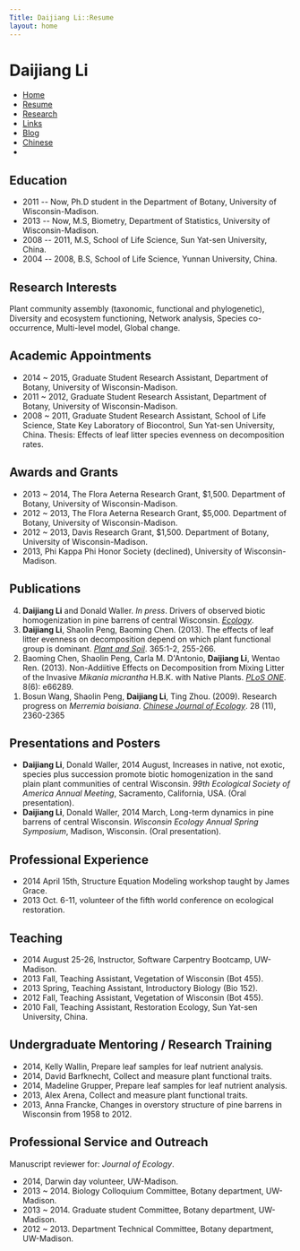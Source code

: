 ```yaml
---
Title: Daijiang Li::Resume
layout: home
---
```




  <h1 class="sitename">Daijiang Li</h1>
  <ul class="nav pills">
  <li><a href="/"><i class="fa fa-home fa-fw"></i> Home</a></li>
  <li class="active"><a href="resume.html" title="Curriculumn Vitae"><i class="fa fa-book fa-fw"></i> Resume</a></li>
  <li><a href="research.html" title="Research"><i class="fa fa-flask fa-fw"></i> Research</a></li>
  <li><a href="links.html" title="Useful links"><i class="fa fa-suitcase fa-fw"></i> Links</a></li>
  <li><a href="/en/"><i class="fa fa-sitemap fa-fw"></i> Blog</a></li>
  <li><a href="/cn/"><i class="fa fa-sitemap fa-fw"></i> Chinese</a></li>
  <li><a href="README.html"><i class="fa fa-info-circle fa-fw"></i> </a></li>
</ul>

## Education

- 2011 -- Now, Ph.D student in the Department of Botany, University of Wisconsin-Madison.  
- 2013 -- Now, M.S, Biometry, Department of Statistics, University of Wisconsin-Madison.  
- 2008 -- 2011, M.S, School of Life Science, Sun Yat-sen University, China.  
- 2004 -- 2008, B.S, School of Life Science, Yunnan University, China.

## Research Interests

Plant community assembly (taxonomic, functional and phylogenetic), Diversity and ecosystem functioning, Network analysis, Species co-occurrence, Multi-level model, Global change.

## Academic Appointments

- 2014 ~ 2015, Graduate Student Research Assistant, Department of Botany, University of Wisconsin-Madison.
- 2011 ~ 2012, Graduate Student Research Assistant, Department of Botany, University of Wisconsin-Madison.
- 2008 ~ 2011, Graduate Student Research Assistant, School of Life Science, State Key Laboratory of Biocontrol, Sun Yat-sen University, China. Thesis: Effects of leaf litter species evenness on decomposition rates.

## Awards and Grants

- 2013 ~ 2014, The Flora Aeterna Research Grant, $1,500. Department of Botany, University of Wisconsin-Madison.
- 2012 ~ 2013, The Flora Aeterna Research Grant, $5,000. Department of Botany, University of Wisconsin-Madison.
- 2012 ~ 2013, Davis Research Grant, $1,500. Department of Botany, University of Wisconsin-Madison. 
- 2013, Phi Kappa Phi Honor Society (declined), University of Wisconsin-Madison.

## Publications

<ol reversed>

<li> <b>Daijiang Li</b> and Donald Waller. <i>In press</i>. Drivers of observed biotic homogenization in pine barrens of central Wisconsin. <u><i>Ecology</i></u>.  <a href="http://www.esajournals.org/doi/abs/10.1890/14-0893.1"><i class="fa fa-download"></i></a> </li>

<li> <b>Daijiang Li</b>, Shaolin Peng, Baoming Chen. (2013). The effects of leaf litter evenness on decomposition depend on which plant functional group is dominant. <u><i>Plant and Soil</i></u>. 365:1-2, 255-266. <a href="/pdf/D_Li_2012_plantsoil.pdf"><i class="fa fa-download"></i></a> </li>

<li> Baoming Chen, Shaolin Peng, Carla M. D'Antonio, <b>Daijiang Li</b>, Wentao Ren. (2013). Non-Addiitive Effects on Decomposition from Mixing Litter of the Invasive <i>Mikania micrantha</i> H.B.K. with Native Plants. <u><i>PLoS ONE</i></u>. 8(6): e66289. <a href="http://www.plosone.org/article/info%3Adoi%2F10.1371%2Fjournal.pone.0066289"><i class="fa fa-unlock"></i></a> </li>

<li> Bosun Wang, Shaolin Peng, <b>Daijiang Li</b>, Ting Zhou. (2009). Research progress on <i>Merremia boisiana</i>. <u><i>Chinese Journal of Ecology</i></u>. 28 (11), 2360-2365 </li>

</ol>

## Presentations and Posters

- **Daijiang Li**, Donald Waller, 2014 August, Increases in native, not exotic, species plus succession promote biotic homogenization in the sand plain plant communities of central Wisconsin. *99th Ecological Society of America Annual Meeting*, Sacramento, California, USA. (Oral presentation).
- **Daijiang Li**, Donald Waller, 2014 March, Long-term dynamics in pine barrens of central Wisconsin. *Wisconsin Ecology Annual Spring Symposium*, Madison, Wisconsin. (Oral presentation).
 
## Professional Experience

- 2014 April 15th, Structure Equation Modeling workshop taught by James Grace.
- 2013 Oct. 6-11, volunteer of the fifth world conference on ecological restoration.
  

## Teaching

- 2014 August 25-26, Instructor, Software Carpentry Bootcamp, UW-Madison.
- 2013 Fall, Teaching Assistant, Vegetation of Wisconsin (Bot 455).
- 2013 Spring, Teaching Assistant, Introductory Biology (Bio 152).
- 2012 Fall, Teaching Assistant, Vegetation of Wisconsin (Bot 455).
- 2010 Fall, Teaching Assistant, Restoration Ecology, Sun Yat-sen University, China.

## Undergraduate Mentoring / Research Training

- 2014, Kelly Wallin, Prepare leaf samples for leaf nutrient analysis.
- 2014, David Barfknecht, Collect and measure plant functional traits. 
- 2014, Madeline Grupper, Prepare leaf samples for leaf nutrient analysis.
- 2013, Alex Arena, Collect and measure plant functional traits.
- 2013, Anna Francke, Changes in overstory structure of pine barrens in Wisconsin from 1958 to 2012.

## Professional Service and Outreach

Manuscript reviewer for: *Journal of Ecology*.

- 2014, Darwin day volunteer, UW-Madison.
- 2013 ~ 2014. Biology Colloquium Committee, Botany department, UW-Madison.
- 2013 ~ 2014. Graduate student Committee, Botany department, UW-Madison.
- 2012 ~ 2013. Department Technical Committee, Botany department, UW-Madison.
